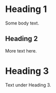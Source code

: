 Heading 1
=========

Some body text.

Heading 2
---------

More text here.

Heading 3
=========

Text under Heading 3.

